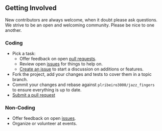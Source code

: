 ## Getting Involved

New contributors are always welcome, when it doubt please ask questions. We strive to be an open and welcoming community. Please be nice to one another.

### Coding

* Pick a task:
  * Offer feedback on open [pull requests](https://github.com/plribeiro3000/jazz_fingers/pulls).
  * Review open [issues](https://github.com/plribeiro3000/jazz_fingers/issues) for things to help on.
  * [Create an issue](https://github.com/plribeiro3000/jazz_fingers/issues/new) to start a discussion on additions or features.
* Fork the project, add your changes and tests to cover them in a topic branch.
* Commit your changes and rebase against `plribeiro3000/jazz_fingers` to ensure everything is up to date.
* [Submit a pull request](https://github.com/plribeiro3000/jazz_fingers/compare/)

### Non-Coding

* Offer feedback on open [issues](https://github.com/plribeiro3000/jazz_fingers/issues).
* Organize or volunteer at events.